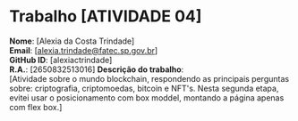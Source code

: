 # Trabalho [ATIVIDADE 04]
 **Nome**: [Alexia da Costa Trindade]  
**Email**: [alexia.trindade@fatec.sp.gov.br]  
**GitHub ID**: [alexiactrindade]  
**R.A.**: [2650832513016]
 **Descrição do trabalho**:  
[Atividade sobre o mundo blockchain, respondendo as principais perguntas sobre: criptografia, criptomoedas, bitcoin e NFT's. Nesta segunda etapa, evitei usar o posicionamento com box moddel, montando a página apenas com flex box.]  
